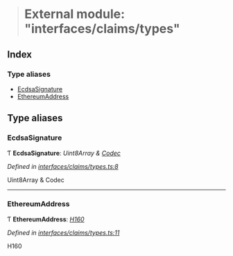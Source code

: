 > # External module: "interfaces/claims/types"

## Index

### Type aliases

* [EcdsaSignature](_interfaces_claims_types_.md#ecdsasignature)
* [EthereumAddress](_interfaces_claims_types_.md#ethereumaddress)

## Type aliases

###  EcdsaSignature

Ƭ **EcdsaSignature**: *Uint8Array & [Codec](../interfaces/_types_.codec.md)*

*Defined in [interfaces/claims/types.ts:8](https://github.com/polkadot-js/api/blob/8d34d66/packages/types/src/interfaces/claims/types.ts#L8)*

Uint8Array & Codec

___

###  EthereumAddress

Ƭ **EthereumAddress**: *[H160](../classes/_primitive_h160_.h160.md)*

*Defined in [interfaces/claims/types.ts:11](https://github.com/polkadot-js/api/blob/8d34d66/packages/types/src/interfaces/claims/types.ts#L11)*

H160